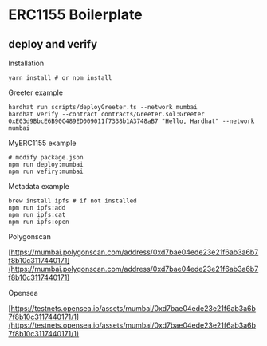 # ERC1155 Boilerplate

## deploy and verify

Installation
```shell
yarn install # or npm install
```

Greeter example
```shell
hardhat run scripts/deployGreeter.ts --network mumbai
hardhat verify --contract contracts/Greeter.sol:Greeter 0xE03d9BbcE6B90C489ED009011f7338b1A3748aB7 "Hello, Hardhat" --network mumbai
```

MyERC1155 example
```shell
# modify package.json
npm run deploy:mumbai
npm run vefiry:mumbai
```

Metadata example
```shell
brew install ipfs # if not installed
npm run ipfs:add
npm run ipfs:cat
npm run ipfs:open
```

Polygonscan

[https://mumbai.polygonscan.com/address/0xd7bae04ede23e21f6ab3a6b7f8b10c3117440171](https://mumbai.polygonscan.com/address/0xd7bae04ede23e21f6ab3a6b7f8b10c3117440171)

Opensea

[https://testnets.opensea.io/assets/mumbai/0xd7bae04ede23e21f6ab3a6b7f8b10c3117440171/1](https://testnets.opensea.io/assets/mumbai/0xd7bae04ede23e21f6ab3a6b7f8b10c3117440171/1)
